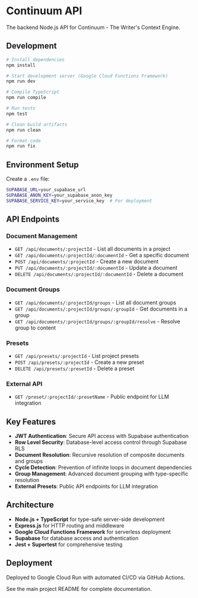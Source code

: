 # Continuum API

The backend Node.js API for Continuum - The Writer's Context Engine.

## Development

```bash
# Install dependencies
npm install

# Start development server (Google Cloud Functions Framework)
npm run dev

# Compile TypeScript
npm run compile

# Run tests
npm test

# Clean build artifacts
npm run clean

# Format code
npm run fix
```

## Environment Setup

Create a `.env` file:

```bash
SUPABASE_URL=your_supabase_url
SUPABASE_ANON_KEY=your_supabase_anon_key
SUPABASE_SERVICE_KEY=your_service_key  # For deployment
```

## API Endpoints

### Document Management
- `GET /api/documents/:projectId` - List all documents in a project
- `GET /api/documents/:projectId/:documentId` - Get a specific document
- `POST /api/documents/:projectId` - Create a new document
- `PUT /api/documents/:projectId/:documentId` - Update a document
- `DELETE /api/documents/:projectId/:documentId` - Delete a document

### Document Groups
- `GET /api/documents/:projectId/groups` - List all document groups
- `GET /api/documents/:projectId/groups/:groupId` - Get documents in a group
- `GET /api/documents/:projectId/groups/:groupId/resolve` - Resolve group to content

### Presets
- `GET /api/presets/:projectId` - List project presets
- `POST /api/presets/:projectId` - Create a new preset
- `DELETE /api/presets/:presetId` - Delete a preset

### External API
- `GET /preset/:projectId/:presetName` - Public endpoint for LLM integration

## Key Features

- **JWT Authentication**: Secure API access with Supabase authentication
- **Row Level Security**: Database-level access control through Supabase RLS
- **Document Resolution**: Recursive resolution of composite documents and groups
- **Cycle Detection**: Prevention of infinite loops in document dependencies
- **Group Management**: Advanced document grouping with type-specific resolution
- **External Presets**: Public API endpoints for LLM integration

## Architecture

- **Node.js + TypeScript** for type-safe server-side development
- **Express.js** for HTTP routing and middleware
- **Google Cloud Functions Framework** for serverless deployment
- **Supabase** for database access and authentication
- **Jest + Supertest** for comprehensive testing

## Deployment

Deployed to Google Cloud Run with automated CI/CD via GitHub Actions.

See the main project README for complete documentation.